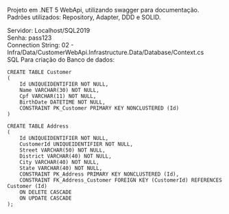 <p>
	Projeto em .NET 5 WebApi, utilizando swagger para documentação. <br>
	Padrões utilizados: Repository, Adapter, DDD e SOLID.
</p>


Servidor: Localhost/SQL2019 <br>
Senha: pass123 <br>
Connection String: 02 - Infra/Data/CustomerWebApi.Infrastructure.Data/Database/Context.cs<br>
SQL Para criação do Banco de dados:

```
CREATE TABLE Customer
(
	Id UNIQUEIDENTIFIER NOT NULL,
	Name VARCHAR(30) NOT NULL,
	Cpf VARCHAR(11) NOT NULL,
	BirthDate DATETIME NOT NULL,
	CONSTRAINT PK_Customer PRIMARY KEY NONCLUSTERED (Id)
)

CREATE TABLE Address 
(
	Id UNIQUEIDENTIFIER NOT NULL,
	CustomerId UNIQUEIDENTIFIER NOT NULL,
	Street VARCHAR(50) NOT NULL,
	District VARCHAR(40) NOT NULL,
	City VARCHAR(40) NOT NULL,
	State VARCHAR(40) NOT NULL,
	CONSTRAINT PK_Address PRIMARY KEY NONCLUSTERED (Id),
	CONSTRAINT FK_Address_Customer FOREIGN KEY (CustomerId) REFERENCES Customer (Id)
    ON DELETE CASCADE
    ON UPDATE CASCADE
);
```
